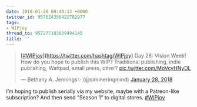 ```yaml
---
date: 2018-01-28 09:40:13 +0000
twitter_id: 957624356422782977
tags:
- WIPjoy
thread_to: 957277183839494145
title: ''
---
```


<blockquote class="twitter-tweet"><p lang="en" dir="ltr"><a href="https://twitter.com/hashtag/WIPjoy?src=hash&amp;ref_src=twsrc%5Etfw">[#WIPjoy](https://twitter.com/hashtag/WIPjoy)</a> Day 28: Vision Week! How do you hope to publish this WIP? Traditional publishing, indie publishing, Wattpad, small press, other? <a href="https://t.co/MoVcyHNyDL">pic.twitter.com/MoVcyHNyDL</a></p>&mdash; Bethany A. Jennings✨ (@simmeringmind) <a href="https://twitter.com/simmeringmind/status/957478438549573632?ref_src=twsrc%5Etfw">January 28, 2018</a></blockquote>
<script async src="https://platform.twitter.com/widgets.js" charset="utf-8"></script>

I’m hoping to publish serially via my website, maybe with a Patreon-like subscription? And then send “Season 1” to digital stores. [#WIPjoy](https://twitter.com/hashtag/WIPjoy)
